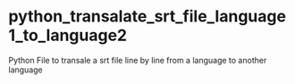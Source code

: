 # python_transalate_srt_file_language1_to_language2
Python File to transale a srt file line by line from a language to another language
